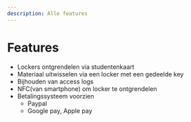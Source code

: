 ```yaml
---
description: Alle features
---
```


# Features

* Lockers ontgrendelen via studentenkaart
* Materiaal uitwisselen via een locker met een gedeelde key
* Bijhouden van access logs
* NFC\(van smartphone\) om locker te ontgrendelen
* Betalingssysteem voorzien
  * Paypal
  * Google pay, Apple pay

